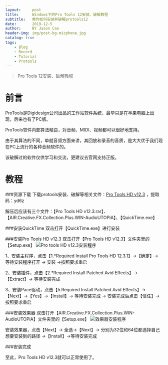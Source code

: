 ```yaml
---
layout:     post
title:      Windows下的Pro Tools 12安装、破解教程
subtitle:   教你如何安装并破解protools12
date:       2019-12-5
author:     BY Jason Cao
header-img: img/post-bg-micphone.jpg
catalog: true
tags:
    - Blog
    - Record
    - Tutorial
    - Protools
---
```


> Pro Tools 12安装、破解教程

# 前言
ProTools是Digidesign公司出品的工作站软件系统，最早只是在苹果电脑上出现，后来也有了PC版。

ProTools软件内部算法精良，对音频、MIDI、视频都可以很好地支持。

由于其算法的不同，单就音频方面来讲，其回放和录音的音质，是大大优于我们现在PC上流行的各种音频软件的。

该破解过的软件仅供学习和交流，更建议去官网支持正版。

# 教程
###资源下载
下载protools安装、破解等相关文件：[Pro Tools HD v12.3](https://pan.baidu.com/s/18-2FMp3RbsvibD2fDeNpKg) ，提取码：yd6z

解压后应该有三个文件：【Pro Tools HD v12.3.rar】、【AIR.Creative.FX.Collection.Plus.WIN-AudioUTOPiA】、【QuickTime.exe】

###安装QuickTime
双击打开【QuickTime.exe】进行安装

###安装Pro Tools HD v12.3
双击打开【Pro Tools HD v12.3】文件夹里的【Setup.exe】
![Pro tools HD v12.3安装程序](http://m.qpic.cn/psb?/V10DFE6N3uScTK/YYjeALUbo3EZE48E8HnIeSimfO8BG122OHbwIqOZhOo!/b/dLgAAAAAAAAA&bo=5gMOAwAAAAADB8o!&rf=viewer_4)

1、安装主程序，点击【1.*Required Install Pro Tools HD 12.3.1】->【确定】-> 等待安装程序打开 -> 安装 ->按照要求重启

2、安装插件，点击【2.*Required Install Patched Avid Effects】->【Extract】-> 等待安装完成

3、安装Pace驱动，点击【5.Required Install Patched Avid Effects】->【Next】->【Yes】->【Install】-> 等待安装完成 -> 安装完成后点击【信任】->按照要求重启

###安装效果器
双击打开【AIR.Creative.FX.Collection.Plus.WIN-AudioUTOPiA】文件夹里的【Setup.exe】
![效果器安装程序](http://a4.qpic.cn/psb?/V10DFE6N3uScTK/fUsISxFVpwtaShnuz1qKTr1nbdLXJ9jOQReefW55nH0!/b/dFMBAAAAAAAA&ek=1&kp=1&pt=0&bo=fgJ6AQAAAAADJwU!&tl=1&vuin=664328667&tm=1575504000&sce=60-2-2&rf=viewer_4)

安装效果器，点击【Next】-> 全选->【Next】-> 分别为32位和64位都选择自己想要安装到的路径 ->【Install】->等待安装完成

###安装完成

至此，Pro Tools HD v12.3就可以正常使用了。
